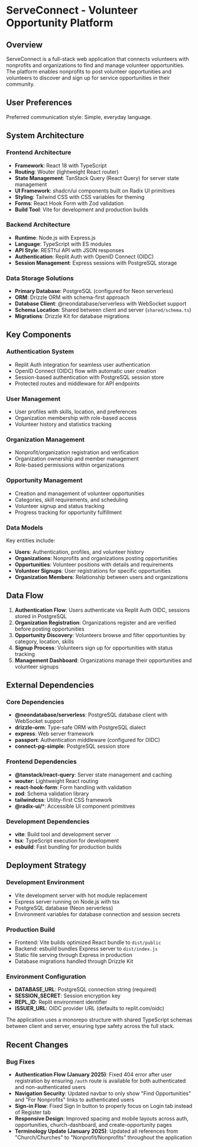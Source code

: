 # ServeConnect - Volunteer Opportunity Platform

## Overview

ServeConnect is a full-stack web application that connects volunteers with nonprofits and organizations to find and manage volunteer opportunities. The platform enables nonprofits to post volunteer opportunities and volunteers to discover and sign up for service opportunities in their community.

## User Preferences

Preferred communication style: Simple, everyday language.

## System Architecture

### Frontend Architecture
- **Framework**: React 18 with TypeScript
- **Routing**: Wouter (lightweight React router)
- **State Management**: TanStack Query (React Query) for server state management
- **UI Framework**: shadcn/ui components built on Radix UI primitives
- **Styling**: Tailwind CSS with CSS variables for theming
- **Forms**: React Hook Form with Zod validation
- **Build Tool**: Vite for development and production builds

### Backend Architecture
- **Runtime**: Node.js with Express.js
- **Language**: TypeScript with ES modules
- **API Style**: RESTful API with JSON responses
- **Authentication**: Replit Auth with OpenID Connect (OIDC)
- **Session Management**: Express sessions with PostgreSQL storage

### Data Storage Solutions
- **Primary Database**: PostgreSQL (configured for Neon serverless)
- **ORM**: Drizzle ORM with schema-first approach
- **Database Client**: @neondatabase/serverless with WebSocket support
- **Schema Location**: Shared between client and server (`shared/schema.ts`)
- **Migrations**: Drizzle Kit for database migrations

## Key Components

### Authentication System
- Replit Auth integration for seamless user authentication
- OpenID Connect (OIDC) flow with automatic user creation
- Session-based authentication with PostgreSQL session store
- Protected routes and middleware for API endpoints

### User Management
- User profiles with skills, location, and preferences
- Organization membership with role-based access
- Volunteer history and statistics tracking

### Organization Management
- Nonprofit/organization registration and verification
- Organization ownership and member management
- Role-based permissions within organizations

### Opportunity Management
- Creation and management of volunteer opportunities
- Categories, skill requirements, and scheduling
- Volunteer signup and status tracking
- Progress tracking for opportunity fulfillment

### Data Models
Key entities include:
- **Users**: Authentication, profiles, and volunteer history
- **Organizations**: Nonprofits and organizations posting opportunities
- **Opportunities**: Volunteer positions with details and requirements
- **Volunteer Signups**: User registrations for specific opportunities
- **Organization Members**: Relationship between users and organizations

## Data Flow

1. **Authentication Flow**: Users authenticate via Replit Auth OIDC, sessions stored in PostgreSQL
2. **Organization Registration**: Organizations register and are verified before posting opportunities
3. **Opportunity Discovery**: Volunteers browse and filter opportunities by category, location, skills
4. **Signup Process**: Volunteers sign up for opportunities with status tracking
5. **Management Dashboard**: Organizations manage their opportunities and volunteer signups

## External Dependencies

### Core Dependencies
- **@neondatabase/serverless**: PostgreSQL database client with WebSocket support
- **drizzle-orm**: Type-safe ORM with PostgreSQL dialect
- **express**: Web server framework
- **passport**: Authentication middleware (configured for OIDC)
- **connect-pg-simple**: PostgreSQL session store

### Frontend Dependencies
- **@tanstack/react-query**: Server state management and caching
- **wouter**: Lightweight React routing
- **react-hook-form**: Form handling with validation
- **zod**: Schema validation library
- **tailwindcss**: Utility-first CSS framework
- **@radix-ui/***: Accessible UI component primitives

### Development Dependencies
- **vite**: Build tool and development server
- **tsx**: TypeScript execution for development
- **esbuild**: Fast bundling for production builds

## Deployment Strategy

### Development Environment
- Vite development server with hot module replacement
- Express server running on Node.js with tsx
- PostgreSQL database (Neon serverless)
- Environment variables for database connection and session secrets

### Production Build
- Frontend: Vite builds optimized React bundle to `dist/public`
- Backend: esbuild bundles Express server to `dist/index.js`
- Static file serving through Express in production
- Database migrations handled through Drizzle Kit

### Environment Configuration
- **DATABASE_URL**: PostgreSQL connection string (required)
- **SESSION_SECRET**: Session encryption key
- **REPL_ID**: Replit environment identifier
- **ISSUER_URL**: OIDC provider URL (defaults to replit.com/oidc)

The application uses a monorepo structure with shared TypeScript schemas between client and server, ensuring type safety across the full stack.

## Recent Changes

### Bug Fixes
- **Authentication Flow (January 2025)**: Fixed 404 error after user registration by ensuring `/auth` route is available for both authenticated and non-authenticated users
- **Navigation Security**: Updated navbar to only show "Find Opportunities" and "For Nonprofits" links to authenticated users
- **Sign-in Flow**: Fixed Sign In button to properly focus on Login tab instead of Register tab
- **Responsive Design**: Improved spacing and mobile layouts across auth, opportunities, church-dashboard, and create-opportunity pages
- **Terminology Update (January 2025)**: Updated all references from "Church/Churches" to "Nonprofit/Nonprofits" throughout the application